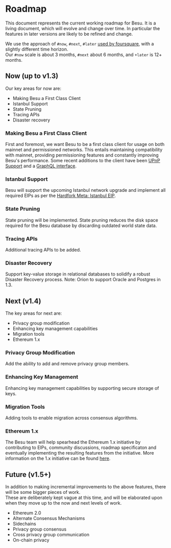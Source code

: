 # Roadmap
This document represents the current working roadmap for Besu.  It is a living document, which will 
evolve and change over time. In particular the features in later versions are likely to be refined and change.

We use the approach of  `#now`, `#next`, `#later` [used by foursquare](https://medium.com/@noah_weiss/now-next-later-roadmaps-without-the-drudgery-1cfe65656645), with a slightly different time horizon.  
Our `#now` scale is about 3 months, `#next` about 6 months, and `+later` is 12+ months.

## Now (up to v1.3)
Our key areas for now are:
* Making Besu a First Class Client
* Istanbul Support 
* State Pruning 
* Tracing APIs
* Disaster recovery 

### Making Besu a First Class Client

First and foremost, we want Besu to be a first class client for usage on both mainnet and permissioned networks. 
This entails maintaining compatibility with mainnet, providing permissioning features and constantly improving Besu's performance. 
Some recent additions to the client have been [UPnP Support](https://docs.besu.pegasys.tech/en/latest/Configuring-Besu/Networking/Using-UPnP/)
and a [GraphQL interface](https://docs.besu.pegasys.tech/en/latest/Besu-API/GraphQL/). 

### Istanbul Support

Besu will support the upcoming Istanbul network upgrade and implement all required EIPs as per the [Hardfork Meta: Istanbul EIP](https://eips.ethereum.org/EIPS/eip-1679). 

### State Pruning 

State pruning will be implemented. State pruning reduces the disk space required for the Besu database by discarding outdated world state data. 

### Tracing APIs 

Additional tracing APIs to be added. 

### Disaster Recovery

Support key-value storage in relational databases to solidify a robust Disaster Recovery process. Note: Orion to support Oracle and Postgres in 1.3. 

## Next (v1.4)
The key areas for next are:
* Privacy group modification 
* Enhancing key management capabilities 
* Migration tools  
* Ethereum 1.x 

### Privacy Group Modification 

Add the ability to add and remove privacy group members. 

### Enhancing Key Management

Enhancing key management capabilities by supporting secure storage of keys. 

### Migration Tools

Adding tools to enable migration across consensus algorithms. 

### Ethereum 1.x

The Besu team will help spearhead the Ethereum 1.x initiative by contributing to EIPs, community discussions, roadmap specificaton and eventually implementing the resulting features from the initiative. More information on the 1.x initiative can be found [here](https://docs.ethhub.io/ethereum-roadmap/ethereum-1.x/). 

## Future (v1.5+) 
In addition to making incremental improvements to the above features, there will be some bigger pieces of work.  
These are deliberately kept vague at this time, and will be elaborated upon when they move up to the now and next levels of work.

* Ethereum 2.0
* Alternate Consensus Mechanisms
* Sidechains
* Privacy group consensus 
* Cross privacy group communication 
* On-chain privacy 
